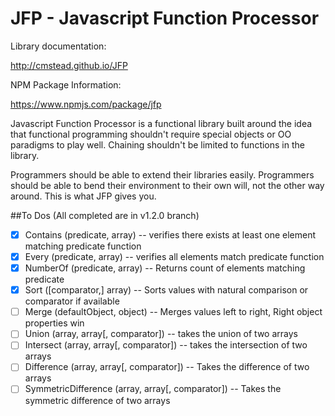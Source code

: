 JFP - Javascript Function Processor
===================================

Library documentation:

http://cmstead.github.io/JFP

NPM Package Information:

https://www.npmjs.com/package/jfp

Javascript Function Processor is a functional library built around the idea that functional
programming shouldn't require special objects or OO paradigms to play well. Chaining shouldn't
be limited to functions in the library.

Programmers should be able to extend their libraries easily. Programmers should be able
to bend their environment to their own will, not the other way around. This is what JFP gives you.

##To Dos (All completed are in v1.2.0 branch)

- [x] Contains (predicate, array) -- verifies there exists at least one element matching predicate function
- [x] Every (predicate, array) -- verifies all elements match predicate function
- [x] NumberOf (predicate, array) -- Returns count of elements matching predicate
- [x] Sort ([comparator,] array) -- Sorts values with natural comparison or comparator if available
- [ ] Merge (defaultObject, object) -- Merges values left to right, Right object properties win
- [ ] Union (array, array[, comparator]) -- takes the union of two arrays
- [ ] Intersect (array, array[, comparator]) -- takes the intersection of two arrays
- [ ] Difference (array, array[, comparator]) -- Takes the difference of two arrays
- [ ] SymmetricDifference (array, array[, comparator]) -- Takes the symmetric difference of two arrays
